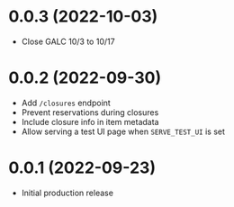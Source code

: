 # 0.0.3 (2022-10-03)

- Close GALC 10/3 to 10/17

# 0.0.2 (2022-09-30)

- Add `/closures` endpoint
- Prevent reservations during closures
- Include closure info in item metadata
- Allow serving a test UI page when `SERVE_TEST_UI` is set

# 0.0.1 (2022-09-23)

- Initial production release
